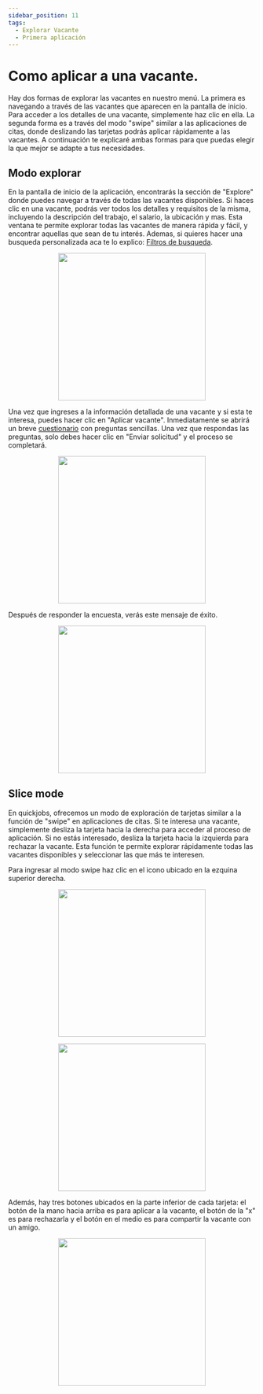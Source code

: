 ```yaml
---
sidebar_position: 11
tags:
  - Explorar Vacante
  - Primera aplicación
---
```


# Como aplicar a una vacante.

Hay dos formas de explorar las vacantes en nuestro menú. La primera es navegando a través de las vacantes que aparecen en la pantalla de inicio. Para acceder a los detalles de una vacante, simplemente haz clic en ella. La segunda forma es a través del modo "swipe" similar a las aplicaciones de citas, donde deslizando las tarjetas podrás aplicar rápidamente a las vacantes. A continuación te explicaré ambas formas para que puedas elegir la que mejor se adapte a tus necesidades.

## Modo explorar

En la pantalla de inicio de la aplicación, encontrarás la sección de "Explore" donde puedes navegar a través de todas las vacantes disponibles. Si haces clic en una vacante, podrás ver todos los detalles y requisitos de la misma, incluyendo la descripción del trabajo, el salario, la ubicación y mas. Esta ventana te permite explorar todas las vacantes de manera rápida y fácil, y encontrar aquellas que sean de tu interés. Ademas, si quieres hacer una busqueda personalizada aca te lo explico: [Filtros de busqueda](../Vacancy%20application/search).

<p align="center">
  <img src="/img/vacancy-application/vacancy-application.png" width="300" />
</p>

Una vez que ingreses a la información detallada de una vacante y si esta te interesa, puedes hacer clic en "Aplicar vacante". Inmediatamente se abrirá un breve [cuestionario](../Vacancy%20application/poll) con preguntas sencillas. Una vez que respondas las preguntas, solo debes hacer clic en "Enviar solicitud" y el proceso se completará.

<p align="center">
  <img src="/img/vacancy-application/vacancy-poll.png" width="300" />
</p>

Después de responder la encuesta, verás este mensaje de éxito.

<p align="center">
  <img src="/img/vacancy-application/success-application.png" width="300" />
</p>

## Slice mode

En quickjobs, ofrecemos un modo de exploración de tarjetas similar a la función de "swipe" en aplicaciones de citas. Si te interesa una vacante, simplemente desliza la tarjeta hacia la derecha para acceder al proceso de aplicación. Si no estás interesado, desliza la tarjeta hacia la izquierda para rechazar la vacante. Esta función te permite explorar rápidamente todas las vacantes disponibles y seleccionar las que más te interesen.

Para ingresar al modo swipe haz clic en el icono ubicado en la ezquina superior derecha.

<p align="center">
  <img src="/img/vacancy-application/slice-icon.png" width="300" />
</p>

<p align="center">
  <img src="/img/vacancy-application/swipe_mode.png" width="300" />
</p>

Además, hay tres botones ubicados en la parte inferior de cada tarjeta: el botón de la mano hacia arriba es para aplicar a la vacante, el botón de la "x" es para rechazarla y el botón en el medio es para compartir la vacante con un amigo.

<p align="center">
  <img src="/img/vacancy-application/swipe_buttons.png" width="300" />
</p>
